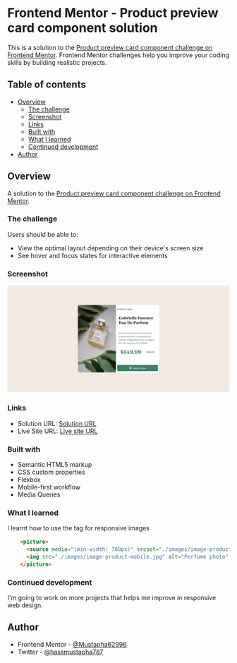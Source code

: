 # Frontend Mentor - Product preview card component solution

This is a solution to the [Product preview card component challenge on Frontend Mentor](https://www.frontendmentor.io/challenges/product-preview-card-component-GO7UmttRfa). Frontend Mentor challenges help you improve your coding skills by building realistic projects. 

## Table of contents

- [Overview](#overview)
  - [The challenge](#the-challenge)
  - [Screenshot](#screenshot)
  - [Links](#links)
  - [Built with](#built-with)
  - [What I learned](#what-i-learned)
  - [Continued development](#continued-development)
- [Author](#author)


## Overview

A solution to the [Product preview card component challenge on Frontend Mentor](https://www.frontendmentor.io/challenges/product-preview-card-component-GO7UmttRfa).

### The challenge

Users should be able to:

- View the optimal layout depending on their device's screen size
- See hover and focus states for interactive elements

### Screenshot

![](./images/screenshot.png)


### Links

- Solution URL: [Solution URL](https://www.frontendmentor.io/solutions/product-preview-card-component-using-html-and-css-tpwUUj_KB2)
- Live Site URL: [Live site URL](https://mustapha62996.github.io/product-component/)



### Built with

- Semantic HTML5 markup
- CSS custom properties
- Flexbox
- Mobile-first workflow
- Media Queries


### What I learned

I learnt how to use the <picture> tag for responsive images

```html
    <picture>
      <source media="(min-width: 768px)" srcset="./images/image-product-desktop.jpg">
      <img src="./images/image-product-mobile.jpg" alt="Perfume photo" class="image">
    </picture>
```



### Continued development

I'm going to work on more projects that helps me improve in responsive web design.


## Author

- Frontend Mentor - [@Mustapha62996](https://www.frontendmentor.io/profile/Mustapha62996)
- Twitter - [@hassmustapha787](https://www.twitter.com/hassmustapha787)


